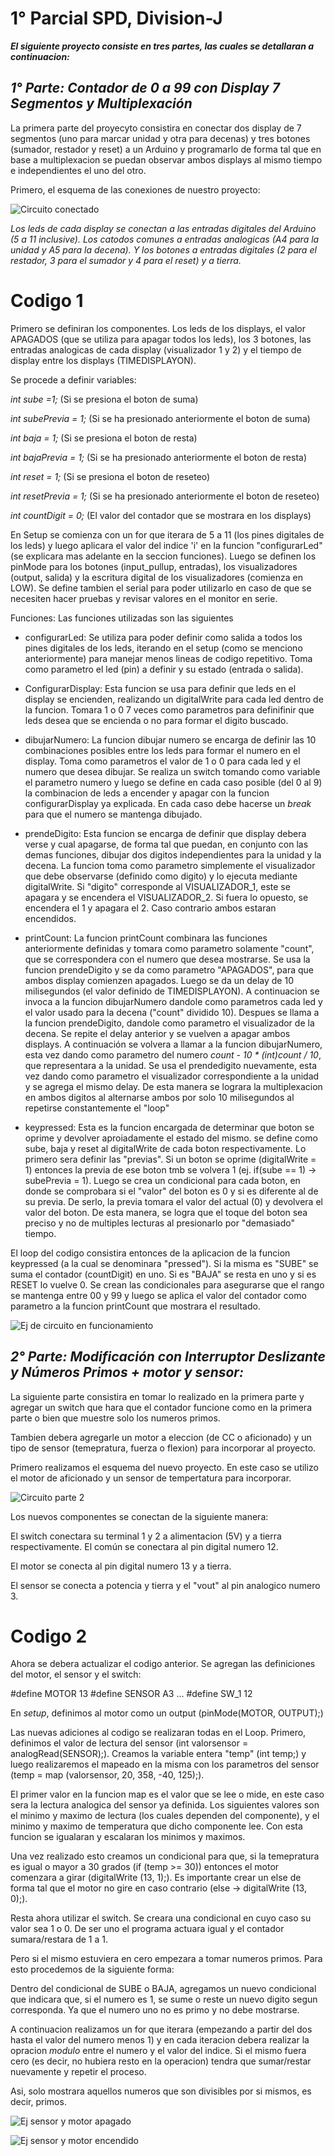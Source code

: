 # 1° Parcial SPD, Division-J

**_El siguiente proyecto consiste en tres partes, las cuales se detallaran a continuacion:_**

## _1° Parte: Contador de 0 a 99 con Display 7 Segmentos y Multiplexación_

La primera parte del proyecyto consistira en conectar dos display de 7 segmentos (uno para marcar unidad y otra para decenas) y tres botones (sumador, restador y reset) a un Arduino y programarlo de forma tal que en base a multiplexacion se puedan observar ambos displays al mismo tiempo e independientes el uno del otro.

Primero, el esquema de las conexiones de nuestro proyecto:

![Circuito conectado](img_1.jpg)

_Los leds de cada display se conectan a las entradas digitales del Arduino (5 a 11 inclusive). Los catodos comunes a entradas analogicas (A4 para la unidad y A5 para la decena). Y los botones a entradas digitales (2 para el restador, 3 para el sumador y 4 para el reset) y a tierra._

# **Codigo 1**

Primero se definiran los componentes. Los leds de los displays, el valor APAGADOS (que se utiliza para apagar todos los leds), los 3 botones, las entradas analogicas de cada display (visualizador 1 y 2) y el tiempo de display entre los displays (TIMEDISPLAYON).

Se procede a definir variables:

_int sube =1;_ (Si se presiona el boton de suma)

_int subePrevia = 1;_ (Si se ha presionado anteriormente el boton de suma)

_int baja = 1;_ (Si se presiona el boton de resta)

_int bajaPrevia = 1;_ (Si se ha presionado anteriormente el boton de resta)

_int reset = 1;_ (Si se presiona el boton de reseteo)

_int resetPrevia = 1;_ (Si se ha presionado anteriormente el boton de reseteo)

_int countDigit = 0;_ (El valor del contador que se mostrara en los displays)


En Setup se comienza con un for que iterara de 5 a 11 (los pines digitales de los leds) y luego aplicara el valor del indice 'i' en la funcion "configurarLed" (se explicara mas adelante en la seccion funciones). Luego se definen los pinMode para los botones (input_pullup, entradas), los visualizadores (output, salida) y la escritura digital de los visualizadores (comienza en LOW). Se define tambien el serial para poder utilizarlo en caso de que se necesiten hacer pruebas y revisar valores en el monitor en serie.

Funciones:
Las funciones utilizadas son las siguientes
* configurarLed:
Se utiliza para poder definir como salida a todos los pines digitales de los leds, iterando en el setup (como se menciono anteriormente) para manejar menos lineas de codigo repetitivo. Toma como parametro el led (pin) a definir y su estado (entrada o salida).

* ConfigurarDisplay:
Esta funcion se usa para definir que leds en el display se encienden, realizando un digitalWrite para cada led dentro de la funcion. Tomara 1 o 0 7 veces como parametros para definifinir que leds desea que se encienda o no para formar el digito buscado.

* dibujarNumero:
La funcion dibujar numero se encarga de definir las 10 combinaciones posibles entre los leds para formar el numero en el display. Toma como parametros el valor de 1 o 0 para cada led y el numero que desea dibujar.
Se realiza un switch tomando como variable el parametro numero y luego se define en cada caso posible (del 0 al 9) la combinacion de leds a encender y apagar con la funcion configurarDisplay ya explicada.
En cada caso debe hacerse un _break_ para que el numero se mantenga dibujado.

* prendeDigito:
Esta funcion se encarga de definir que display debera verse y cual apagarse, de forma tal que puedan, en conjunto con las demas funciones, dibujar dos digitos independientes para la unidad y la decena. La funcion toma como parametro simplemente el visualizador que debe observarse (definido como digito) y lo ejecuta mediante digitalWrite. Si "digito" corresponde al VISUALIZADOR_1, este se apagara y se encendera el VISUALIZADOR_2. Si fuera lo opuesto, se encendera el 1 y apagara el 2. Caso contrario ambos estaran encendidos.

* printCount:
La funcion printCount combinara las funciones anteriormente definidas y tomara como parametro solamente "count", que se correspondera con el numero que desea mostrarse.
Se usa la funcion prendeDigito y se da como parametro "APAGADOS", para que ambos display comienzen apagados. Luego se da un delay de 10 milisegundos (el valor definido de TIMEDISPLAYON). A continuacion se invoca a la funcion dibujarNumero dandole como parametros cada led y el valor usado para la decena ("count" dividido 10).
Despues se llama a la funcion prendeDigito, dandole como parametro el visualizador de la decena. Se repite el delay anterior y se vuelven a apagar ambos displays.
A continuación se volvera a llamar a la funcion dibujarNumero, esta vez dando como parametro del numero  _count - 10 * (int)count / 10_, que representara a la unidad.
Se usa el prendedigito nuevamente, esta vez dando como parametro el visualizador correspondiente a la unidad y se agrega el mismo delay.
De esta manera se lograra la multiplexacion en ambos digitos al alternarse ambos por solo 10 milisegundos al repetirse constantemente el "loop"

* keypressed:
Esta es la funcion encargada de determinar que boton se oprime y devolver aproiadamente el estado del mismo.
se define como sube, baja y reset al digitalWrite de cada boton respectivamente. Lo primero sera definir las "previas". Si un boton se oprime (digitalWrite = 1) entonces la previa de ese boton tmb se volvera 1 (ej. if(sube == 1) -> subePrevia = 1). Luego se crea un condicional para cada boton, en donde se comprobara si el "valor" del boton es 0 y si es diferente al de su previa. De serlo, la previa tomara el valor del actual (0) y devolvera el valor del boton.
De esta manera, se logra que el toque del boton sea preciso y no de multiples lecturas al presionarlo por "demasiado" tiempo.


El loop del codigo consistira entonces de la aplicacion de la funcion keypressed (a la cual se denominara "pressed"). Si la misma es "SUBE" se suma el contador (countDigit) en uno. Si es "BAJA" se resta en uno y si es RESET lo vuelve 0. Se crean las condicionales para asegurarse que el rango se mantenga entre 00 y 99 y luego se aplica el valor del contador como parametro a la funcion printCount que mostrara el resultado.


![Ej de circuito en funcionamiento](img_2.jpg)

## _2° Parte: Modificación con Interruptor Deslizante y Números Primos + motor y sensor:_

La siguiente parte consistira en tomar lo realizado en la primera parte y agregar un switch que hara que el contador funcione como en la primera parte o bien que muestre solo los numeros primos.

Tambien debera agregarle un motor a eleccion (de CC o aficionado) y un tipo de sensor (temepratura, fuerza o flexion) para incorporar al proyecto.

Primero realizamos el esquema del nuevo proyecto. En este caso se utilizo el motor de aficionado y un sensor de tempertatura para incorporar.

![Circuito parte 2](img_3.jpg)

Los nuevos componentes se conectan de la siguiente manera:

El switch conectara su terminal 1 y 2 a alimentacion (5V) y a tierra respectivamente. El común se conectara al pin digital numero 12.

El motor se conecta al pin digital numero 13 y a tierra.

El sensor se conecta a potencia y tierra y el "vout" al pin analogico numero 3.


# **Codigo 2**

Ahora se debera actualizar el codigo anterior. Se agregan las definiciones del motor, el sensor y el switch:

#define MOTOR 13
#define SENSOR A3
...
#define SW_1 12

En _setup_, definimos al motor como un output (pinMode(MOTOR, OUTPUT);)

Las nuevas adiciones al codigo se realizaran todas en el Loop. Primero, definimos el valor de lectura del sensor (int valorsensor = analogRead(SENSOR);). Creamos la variable entera "temp" (int temp;) y luego realizaremos el mapeado en la misma con los parametros del sensor (temp = map (valorsensor, 20, 358, -40, 125);).

El primer valor en la funcion map es el valor que se lee o mide, en este caso sera la lectura analogica del sensor ya definida. Los siguientes valores son el minimo y maximo de lectura (los cuales dependen del componente), y el minimo y maximo de temperatura que dicho componente lee. Con esta funcion se igualaran y escalaran los minimos y maximos.

Una vez realizado esto creamos un condicional para que, si la temepratura es igual o mayor a 30 grados (if (temp >= 30)) entonces el motor comenzara a girar (digitalWrite (13, 1);). Es importante crear un else de forma tal que el motor no gire en caso contrario (else -> digitalWrite (13, 0);).

Resta ahora utilizar el switch. Se creara una condicional en cuyo caso su valor sea 1 o 0. De ser uno el programa actuara igual y el contador sumara/restara de 1 a 1.

Pero si el mismo estuviera en cero empezara a tomar numeros primos. Para esto procedemos de la siguiente forma:

Dentro del condicional de SUBE o BAJA, agregamos un nuevo condicional que indicara que, si el numero es 1, se sume o reste un nuevo digito segun corresponda. Ya que el numero uno no es primo y no debe mostrarse.

A continuacion realizamos un for que iterara (empezando a partir del dos hasta el valor del numero menos 1) y en cada iteracion debera realizar la opracion _modulo_ entre el numero y el valor del indice. Si el mismo fuera cero (es decir, no hubiera resto en la operacion) tendra que sumar/restar nuevamente y repetir el proceso.

Asi, solo mostrara aquellos numeros que son divisibles por si mismos, es decir, primos.

![Ej sensor y motor apagado](img_4.jpg)

![Ej sensor y motor encendido](img_5.jpg)






